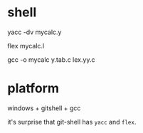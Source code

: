 # shell

yacc -dv mycalc.y

flex mycalc.l

gcc -o mycalc y.tab.c lex.yy.c

# platform

windows + gitshell + gcc

it's surprise that git-shell has `yacc` and `flex`.